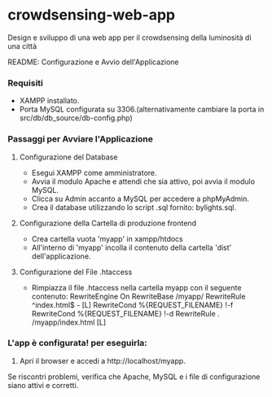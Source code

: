 # crowdsensing-web-app
Design e sviluppo di una web app per il crowdsensing della luminosità di una città

README: Configurazione e Avvio dell'Applicazione

### Requisiti
- XAMPP installato.
- Porta MySQL configurata su 3306.(alternativamente cambiare la porta in src/db/db_source/db-config.php)

### Passaggi per Avviare l'Applicazione

1. Configurazione del Database
   - Esegui XAMPP come amministratore.
   - Avvia il modulo Apache e attendi che sia attivo, poi avvia il modulo MySQL.
   - Clicca su Admin accanto a MySQL per accedere a phpMyAdmin.
   - Crea il database utilizzando lo script .sql fornito: bylights.sql.

2. Configurazione della Cartella di produzione frontend
   - Crea cartella vuota 'myapp' in xampp/htdocs	
   - All'interno di 'myapp' incolla il contenuto della cartella 'dist' dell'applicazione.

3. Configurazione del File .htaccess
   - Rimpiazza il file .htaccess nella cartella myapp con il seguente contenuto:
     <IfModule mod_rewrite.c>
	RewriteEngine On
	RewriteBase /myapp/
  	RewriteRule ^index\.html$ - [L]
	RewriteCond %{REQUEST_FILENAME} !-f
  	RewriteCond %{REQUEST_FILENAME} !-d
  	RewriteRule . /myapp/index.html [L]
     </IfModule>


### L'app è configurata! per eseguirla:
1. Apri il browser e accedi a http://localhost/myapp.


Se riscontri problemi, verifica che Apache, MySQL e i file di configurazione siano attivi e corretti.
